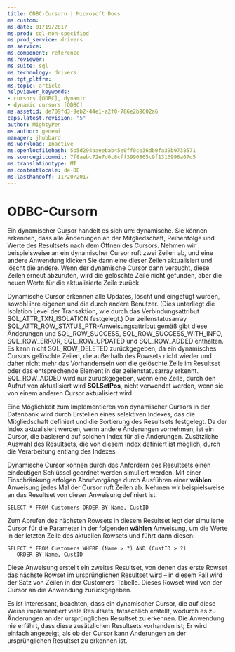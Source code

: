 ```yaml
---
title: ODBC-Cursorn | Microsoft Docs
ms.custom: 
ms.date: 01/19/2017
ms.prod: sql-non-specified
ms.prod_service: drivers
ms.service: 
ms.component: reference
ms.reviewer: 
ms.suite: sql
ms.technology: drivers
ms.tgt_pltfrm: 
ms.topic: article
helpviewer_keywords:
- cursors [ODBC], dynamic
- dynamic cursors [ODBC]
ms.assetid: de709fd3-9eb2-44e1-a2f0-786e2b9602a6
caps.latest.revision: "5"
author: MightyPen
ms.author: genemi
manager: jhubbard
ms.workload: Inactive
ms.openlocfilehash: 5b5d294aaeebab45e0ff0ce36db0fa39b9738571
ms.sourcegitcommit: 7f8aebc72e7d0c8cff3990865c9f1316996a67d5
ms.translationtype: MT
ms.contentlocale: de-DE
ms.lasthandoff: 11/20/2017
---
```

# <a name="odbc-dynamic-cursors"></a>ODBC-Cursorn
Ein dynamischer Cursor handelt es sich um: dynamische. Sie können erkennen, dass alle Änderungen an der Mitgliedschaft, Reihenfolge und Werte des Resultsets nach dem Öffnen des Cursors. Nehmen wir beispielsweise an ein dynamischer Cursor ruft zwei Zeilen ab, und eine andere Anwendung klicken Sie dann eine dieser Zeilen aktualisiert und löscht die andere. Wenn der dynamische Cursor dann versucht, diese Zeilen erneut abzurufen, wird die gelöschte Zeile nicht gefunden, aber die neuen Werte für die aktualisierte Zeile zurück.  
  
 Dynamische Cursor erkennen alle Updates, löscht und eingefügt wurden, sowohl ihre eigenen und die durch andere Benutzer. (Dies unterliegt die Isolation Level der Transaktion, wie durch das Verbindungsattribut SQL_ATTR_TXN_ISOLATION festgelegt.) Der zeilenstatusarray SQL_ATTR_ROW_STATUS_PTR-Anweisungsattribut gemäß gibt diese Änderungen und SQL_ROW_SUCCESS, SQL_ROW_SUCCESS_WITH_INFO, SQL_ROW_ERROR, SQL_ROW_UPDATED und SQL_ROW_ADDED enthalten. Es kann nicht SQL_ROW_DELETED zurückgegeben, da ein dynamisches Cursors gelöschte Zeilen, die außerhalb des Rowsets nicht wieder und daher nicht mehr das Vorhandensein von die gelöschte Zeile im Resultset oder das entsprechende Element in der zeilenstatusarray erkennt. SQL_ROW_ADDED wird nur zurückgegeben, wenn eine Zeile, durch den Aufruf von aktualisiert wird **SQLSetPos**, nicht verwendet werden, wenn sie von einem anderen Cursor aktualisiert wird.  
  
 Eine Möglichkeit zum Implementieren von dynamischer Cursors in der Datenbank wird durch Erstellen eines selektiven Indexes, das die Mitgliedschaft definiert und die Sortierung des Resultsets festgelegt. Da der Index aktualisiert werden, wenn andere Änderungen vornehmen, ist ein Cursor, die basierend auf solchen Index für alle Änderungen. Zusätzliche Auswahl des Resultsets, die von diesem Index definiert ist möglich, durch die Verarbeitung entlang des Indexes.  
  
 Dynamische Cursor können durch das Anfordern des Resultsets einen eindeutigen Schlüssel geordnet werden simuliert werden. Mit einer Einschränkung erfolgen Abrufvorgänge durch Ausführen einer **wählen** Anweisung jedes Mal der Cursor ruft Zeilen ab. Nehmen wir beispielsweise an das Resultset von dieser Anweisung definiert ist:  
  
```  
SELECT * FROM Customers ORDER BY Name, CustID  
```  
  
 Zum Abrufen des nächsten Rowsets in diesem Resultset legt der simulierte Cursor für die Parameter in der folgenden **wählen** Anweisung, um die Werte in der letzten Zeile des aktuellen Rowsets und führt dann diesen:  
  
```  
SELECT * FROM Customers WHERE (Name > ?) AND (CustID > ?)  
   ORDER BY Name, CustID  
```  
  
 Diese Anweisung erstellt ein zweites Resultset, von denen das erste Rowset das nächste Rowset im ursprünglichen Resultset wird – in diesem Fall wird der Satz von Zeilen in der Customers-Tabelle. Dieses Rowset wird von der Cursor an die Anwendung zurückgegeben.  
  
 Es ist interessant, beachten, dass ein dynamischer Cursor, die auf diese Weise implementiert viele Resultsets, tatsächlich erstellt, wodurch es zu Änderungen an der ursprünglichen Resultset zu erkennen. Die Anwendung nie erfährt, dass diese zusätzlichen Resultsets vorhanden ist; Er wird einfach angezeigt, als ob der Cursor kann Änderungen an der ursprünglichen Resultset zu erkennen ist.
